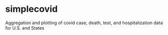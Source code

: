 # simplecovid
Aggregation and plotting of covid case, death, test, and hospitalization data for U.S. and States
